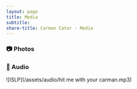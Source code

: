 ```yaml
---
layout: page
title: Media
subtitle: 
share-title: Carman Cater - Media
---
```


### :camera: Photos

### :microphone: Audio

![ISLP](/assets/audio/hit me with your carman.mp3)